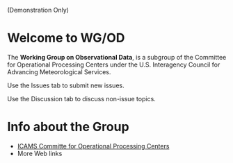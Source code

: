 (Demonstration Only)

# Welcome to WG/OD
The **Working Group on Observational Data**, is a subgroup of the Committee for Operational Processing Centers under the U.S. Interagency Council for Advancing Meteorological Services.


Use the Issues tab to submit new issues.

Use the Discussion tab to discuss non-issue topics.

# Info about the Group
- [ICAMS Committe for Operational Processing Centers](https://www.icams-portal.gov/resources/ofcm/groups/copc/copc.htm)
- More Web links
